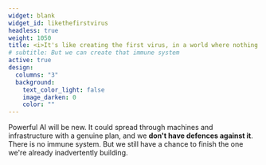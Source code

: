 ```yaml
---
widget: blank
widget_id: likethefirstvirus
headless: true
weight: 1050
title: <i>It's like creating the first virus, in a world where nothing has an immune system...</i><div style="font-size&#58; 12pt; text-align&#58; right;"><!--Southgate--></div>
# subtitle: But we can create that immune system
active: true
design:
  columns: "3"
  background:
    text_color_light: false
    image_darken: 0
    color: ""
---
```


<div class="fa-3x"><i class="fa-solid fa-virus fa-beat" style="--fa-beat-scale: 1.35;"></i></div><span>Powerful AI will be new.  It could spread through machines and infrastructure with a genuine plan, and we <strong>don't have defences against it</strong>.  There is no immune system.  But we still have a chance to finish the one we're already inadvertently building.</span>
